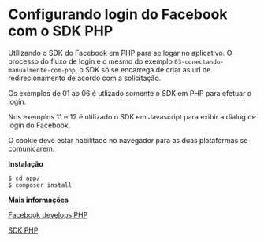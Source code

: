 # Configurando login do Facebook com o SDK PHP

Utilizando o SDK do Facebook em PHP para se logar no aplicativo. O processo do fluxo de login é o mesmo do
 exemplo `03-conectando-manualmente-com-php`, o SDK só se encarrega de criar as url de redirecionamento de
 acordo com a solicitação.


Os exemplos de 01 ao 06 é utlizado somente o SDK em PHP para efetuar o login.

Nos exemplos 11 e 12 é utilizado o SDK em Javascript para exibir a dialog de login do Facebook.

O cookie deve estar habilitado no navegador para as duas plataformas se comunicarem.



__Instalação__

    $ cd app/
    $ composer install



__Mais informações__

[Facebook develops PHP](https://developers.facebook.com/docs/reference/php)

[SDK PHP](https://github.com/facebook/php-graph-sdk)